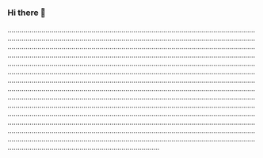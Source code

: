 ### Hi there 👋

....................................................................................................................................................................................................................................................................................................................................................................................................................................................................................................................................................................................................................................................................................................................................................................................................................................................................................................................................................................................................................................................................................................................................................................................................................................................................................................................................................................................................................................................................................................................................................................................................................................................................................................................................................................................................................................................................................